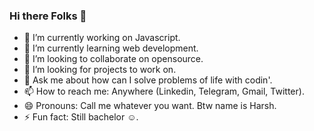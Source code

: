 ### Hi there Folks 👋

- 🔭 I’m currently working on Javascript.
- 🌱 I’m currently learning web development.
- 👯 I’m looking to collaborate on opensource.
- 🤔 I’m looking for projects to work on.
- 💬 Ask me about how can I solve problems of life with codin'.
- 📫 How to reach me: Anywhere (Linkedin, Telegram, Gmail, Twitter).
- 😄 Pronouns: Call me whatever you want. Btw name is Harsh.
- ⚡ Fun fact: Still bachelor ☺️.
